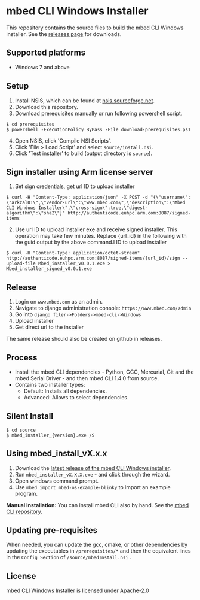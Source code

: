 # mbed CLI Windows Installer

This repository contains the source files to build the mbed CLI Windows installer. See the [releases page](https://github.com/ARMmbed/mbed-cli-windows-installer/releases/latest) for downloads.

## Supported platforms

* Windows 7 and above

## Setup

1. Install NSIS, which can be found at [nsis.sourceforge.net](http://nsis.sourceforge.net/Download).
2. Download this repository.
3. Download prerequisites manually or run following powershell script.

```
$ cd prerequisites
$ powershell -ExecutionPolicy ByPass -File download-prerequisites.ps1
```

4. Open NSIS, click 'Compile NSI Scripts'.
5. Click 'File > Load Script' and select `source/install.nsi`.
6. Click 'Test installer' to build (output directory is `source`).


## Sign installer using Arm license server

1. Set sign credentials, get url ID to upload installer

```
$ curl -H "Content-Type: application/json" -X POST -d "{\"username\": \"arkzal01\",\"vendor-url\":\"www.mbed.com\",\"description\":\"Mbed CLI Windows Installer\",\"cross-sign\":true,\"digest-algorithm\":\"sha2\"}" http://authenticode.euhpc.arm.com:8087/signed-items
```

2. Use url ID to upload installer exe and receive signed installer. This operation may take few minutes. Replace {url_id} in the following with the guid output by the above command.l ID to upload installer

```
$ curl -H "Content-Type: application/octet-stream" http://authenticode.euhpc.arm.com:8087/signed-items/{url_id}/sign --upload-file Mbed_installer_v0.0.1.exe > Mbed_installer_signed_v0.0.1.exe
```

## Release

1. Login on `www.mbed.com` as an admin.
2. Navigate to django administration console: `https://www.mbed.com/admin`
3. Go into `django filer->Folders->mbed-cli->Windows`
4. Upload installer
5. Get direct url to the installer

The same release should also be created on github in releases.

## Process

* Install the mbed CLI dependencies - Python, GCC, Mercurial, Git and the mbed Serial Driver - and then mbed CLI 1.4.0 from source.
* Contains two installer types:
  * Default: Installs all dependencies.
  * Advanced: Allows to select dependencies.

## Silent Install

```
$ cd source
$ mbed_installer_{version}.exe /S
```

## Using mbed_install_vX.x.x

1. Download the [latest release of the mbed CLI Windows installer](https://github.com/ARMmbed/mbed-cli-windows-installer/releases/latest). 
2. Run `mbed_installer_vX.X.X.exe` - and click through the wizard.
3. Open windows command prompt.
4. Use `mbed import mbed-os-example-blinky` to import an example program.


**Manual installation:** You can install mbed CLI also by hand. See the [mbed CLI repository](https://github.com/ARMmbed/mbed-cli#installing-mbed-cli).

## Updating pre-requisites

When needed, you can update the gcc, cmake, or other dependencies by updating the executables in `/prerequisites/*` and then the equivalent lines in the `Config Section` of `/source/mbedInstall.nsi` . 

## License

mbed CLI Windows Installer is licensed under Apache-2.0


